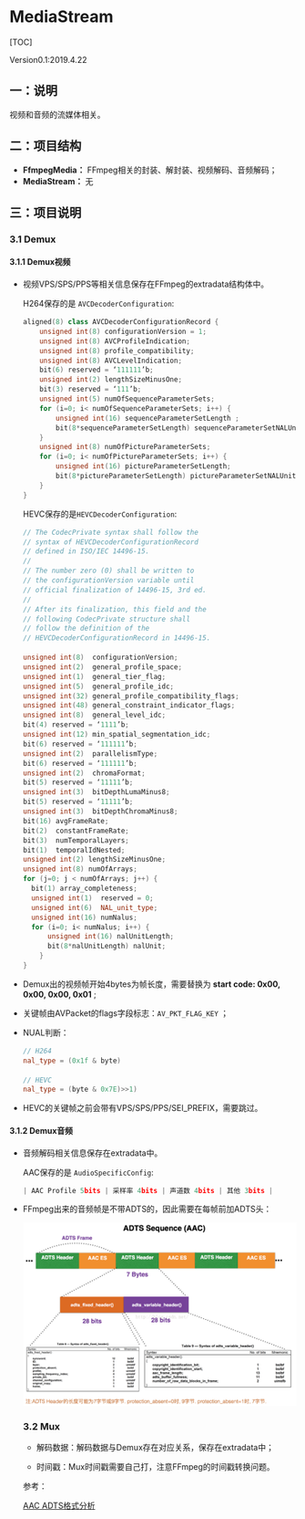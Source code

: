 # MediaStream
[TOC]

Version0.1:2019.4.22





## 一：说明

视频和音频的流媒体相关。





## 二：项目结构

- **FfmpegMedia：** FFmpeg相关的封装、解封装、视频解码、音频解码；
- **MediaStream：** 无





## 三：项目说明

### 3.1 Demux

#### 3.1.1 Demux视频

- 视频VPS/SPS/PPS等相关信息保存在FFmpeg的extradata结构体中。

  H264保存的是 `AVCDecoderConfiguration`:

  ```c++
  aligned(8) class AVCDecoderConfigurationRecord {
      unsigned int(8) configurationVersion = 1;
      unsigned int(8) AVCProfileIndication;
      unsigned int(8) profile_compatibility;
      unsigned int(8) AVCLevelIndication;
      bit(6) reserved = ‘111111’b;
      unsigned int(2) lengthSizeMinusOne;
      bit(3) reserved = ‘111’b;
      unsigned int(5) numOfSequenceParameterSets;
      for (i=0; i< numOfSequenceParameterSets; i++) {
          unsigned int(16) sequenceParameterSetLength ;
          bit(8*sequenceParameterSetLength) sequenceParameterSetNALUnit;
      }
      unsigned int(8) numOfPictureParameterSets;
      for (i=0; i< numOfPictureParameterSets; i++) {
          unsigned int(16) pictureParameterSetLength;
          bit(8*pictureParameterSetLength) pictureParameterSetNALUnit;
      }
  }
  ```

  HEVC保存的是`HEVCDecoderConfiguration`:

  ```c++
  // The CodecPrivate syntax shall follow the
  // syntax of HEVCDecoderConfigurationRecord
  // defined in ISO/IEC 14496-15.
  //
  // The number zero (0) shall be written to
  // the configurationVersion variable until
  // official finalization of 14496-15, 3rd ed.
  //
  // After its finalization, this field and the
  // following CodecPrivate structure shall
  // follow the definition of the
  // HEVCDecoderConfigurationRecord in 14496-15.
  
  unsigned int(8)  configurationVersion;
  unsigned int(2)  general_profile_space;
  unsigned int(1)  general_tier_flag;
  unsigned int(5)  general_profile_idc;
  unsigned int(32) general_profile_compatibility_flags;
  unsigned int(48) general_constraint_indicator_flags;
  unsigned int(8)  general_level_idc;
  bit(4) reserved = ‘1111’b;
  unsigned int(12) min_spatial_segmentation_idc;
  bit(6) reserved = ‘111111’b;
  unsigned int(2)  parallelismType;
  bit(6) reserved = ‘111111’b;
  unsigned int(2)  chromaFormat;
  bit(5) reserved = ‘11111’b;
  unsigned int(3)  bitDepthLumaMinus8;
  bit(5) reserved = ‘11111’b;
  unsigned int(3)  bitDepthChromaMinus8;
  bit(16) avgFrameRate;
  bit(2)  constantFrameRate;
  bit(3)  numTemporalLayers;
  bit(1)  temporalIdNested;
  unsigned int(2) lengthSizeMinusOne;
  unsigned int(8) numOfArrays;
  for (j=0; j < numOfArrays; j++) {
  	bit(1) array_completeness;
  	unsigned int(1)  reserved = 0;
  	unsigned int(6)  NAL_unit_type;
  	unsigned int(16) numNalus;
  	for (i=0; i< numNalus; i++) {
   		unsigned int(16) nalUnitLength;
  		bit(8*nalUnitLength) nalUnit;
      }
  }
  ```

- Demux出的视频帧开始4bytes为帧长度，需要替换为 **start code: 0x00, 0x00, 0x00, 0x01** ;

- 关键帧由AVPacket的flags字段标志：`AV_PKT_FLAG_KEY` ；

- NUAL判断：

  ```c++
  // H264
  nal_type = (0x1f & byte)
  
  // HEVC
  nal_type = (byte & 0x7E)>>1)
  ```

- HEVC的关键帧之前会带有VPS/SPS/PPS/SEI_PREFIX，需要跳过。

#### 3.1.2 Demux音频

- 音频解码相关信息保存在extradata中。

  AAC保存的是 `AudioSpecificConfig`:

  ```c++
  | AAC Profile 5bits | 采样率 4bits | 声道数 4bits | 其他 3bits |
  ```

- FFmpeg出来的音频帧是不带ADTS的，因此需要在每帧前加ADTS头：

  ![ADTS](./ADTS.png)

  ### 3.2 Mux

  - 解码数据：解码数据与Demux存在对应关系，保存在extradata中；

  - 时间戳：Mux时间戳需要自己打，注意FFmpeg的时间戳转换问题。

  

  

  

  参考：

  [AAC ADTS格式分析](https://www.cnblogs.com/zhangxuan/p/8809245.html)

  

  
